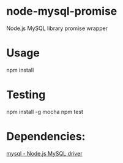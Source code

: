 # node-mysql-promise
Node.js MySQL library promise wrapper

# Usage
npm install

# Testing
npm install -g mocha
npm test

# Dependencies:
[mysql - Node.js MySQL driver](https://www.npmjs.com/package/mysql)
